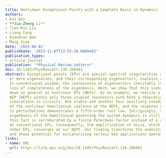 ```yaml
---
title: Nonlinear Exceptional Points with a Complete Basis in Dynamics
authors:
- Kai Bai
- **Jia-Zheng Li**
- Tian-Rui Liu
- Liang Fang
- Duanduan Wan
- Meng Xiao
date: '2023-06-01'
publishDate: '2023-11-07T13:52:39.606646Z'
publication_types:
- article-journal
publication: '*Physical Review Letters*'
doi: 10.1103/PhysRevLett.130.266901
abstract: Exceptional points (EPs) are special spectral singularities at which two
  or more eigenvalues, and their corresponding eigenvectors, coalesce and become identical.
  In conventional wisdom, the coalescence of eigenvectors inevitably leads to the
  loss of completeness of the eigenbasis. Here, we show that this scenario breaks
  down in general at nonlinear EPs (NEPs). As an example, we realize a fifth-order
  NEP (NEP5) within only three coupled resonators with both a theoretical model and
  simulations in circuits. One stable and another four auxiliary steady eigenstates
  of the nonlinear Hamiltonian coalesce at the NEP5, and the response of eigenfrequency
  to perturbations demonstrates a fifth-order root law. Intriguingly, the biorthogonal
  eigenbasis of the Hamiltonian governing the system dynamics is still complete, and
  this fact is corroborated by a finite Petermann factor instead of a divergent one
  at conventional EPs. Consequently, the amplification of noise, which diverges at
  other EPs, converges at our NEP5. Our finding transforms the understanding of EPs
  and shows potential for miniaturizing various key applications operating near EPs.
links:
- name: URL
  url: https://link.aps.org/doi/10.1103/PhysRevLett.130.266901
---
```

